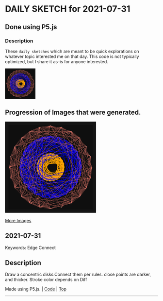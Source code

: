 # DAILY SKETCH for 2021-07-31

## Done using P5.js

### Description

These `daily sketches` which are meant to be quick explorations     on whatever topic interested me on that day. This code is not typically optimized, but I share it as-is     for anyone interested.

<img src = 'images/keep_2021-07-31-19-48-30.png' width = '100'> 

## Progression of Images that were generated.

<img src = 'images/keep_2021-07-31-19-48-30.png' width = '300'> 


[More Images](2021-07-31/images) 


 ## 2021-07-31
Keywords: Edge Connect
 

## Description 

 Draw a concentric disks.Connect them per rules.
 close points are darker, and thicker. Stroke color depends on Diff 

Made using P5.js. | [Code](2021/2021-07-31/) | [Top](#daily-sketches) 

-----

